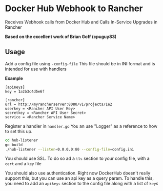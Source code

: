 # Docker Hub Webhook to Rancher
Receives Webhook calls from Docker Hub and Calls In-Service Upgrades in Rancher

**Based on the excellent work of Brian Goff (cpuguy83)**

## Usage
Add a config file using `-config-file`
This file should be in INI format and is intended for use with handlers

**Example**
```
[apiKeys]
key = 1a2b3c4d5e6f

[rancher]
url = http://myrancherserver:8080/v1/projects/1e2
userkey = <Rancher API User Key>
secretkey = <Rancher API User Secret>
service = <Rancher Service Name>
```

Register a handler in `handler.go`
You an use "Logger" as a reference to how to set this up.

```bash
cd hub-listener
go build
./hub-listener --listen=0.0.0.0:80 --config-file=config.ini
```

You should use SSL.
To do so ad a `tls` section to your config file, with a `cert` and a `key` file

You should also use authentication.
Right now DockerHub doesn't really support this, but you can use an api key as a
query param.
To handle this, you need to add an `apikeys` section to the config file along
with a list of `key`s
